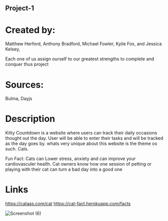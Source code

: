 ## Project-1

# Created by: 
Matthew Herford,
Anthony Bradford, 
Michael Fowler,
Kylie Fox, and
Jessica Kelsey, 

Each one of us assign ourself to our greatest strengths to complete and conquer thus project 

# Sources:
Bulma,
Dayjs

# Description
Kitty Countdown is a website where users can track their daily occasions thought out the day.
User will be able to enter their tasks and will be tracked as the day goes by.
whats very unique about this website is the theme os such. Cats.

Fun Fact: Cats can Lower stress, anxiety and can improve your cardiovasculer health. Cat owners know how one session of petting or playing with their cat can turn a bad day into a good one

# Links
https://cataas.com/cat
https://cat-fact.herokuapp.com/facts

![Screenshot (6)](https://github.com/HolyTonyyyy/Project-1/assets/129125608/658c35bb-0981-4dca-93bb-674e9a5fb0d8)
